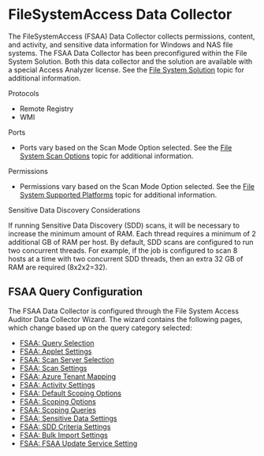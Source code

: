 # FileSystemAccess Data Collector

The FileSystemAccess (FSAA) Data Collector collects permissions, content, and activity, and sensitive data information for Windows and NAS file systems. The FSAA Data Collector has been preconfigured within the File System Solution. Both this data collector and the solution are available with a special Access Analyzer license. See the [File System Solution](/docs/accessanalyzer/enterpriseauditor/solutions/filesystem/overview.md) topic for additional information.

Protocols

- Remote Registry
- WMI

Ports

- Ports vary based on the Scan Mode Option selected. See the [File System Scan Options](/docs/accessanalyzer/enterpriseauditor/requirements/solutions/filesystem/scanoptions.md) topic for additional information.

Permissions

- Permissions vary based on the Scan Mode Option selected. See the [File System Supported Platforms](/docs/accessanalyzer/enterpriseauditor/requirements/target/filesystems.md) topic for additional information.

Sensitive Data Discovery Considerations

If running Sensitive Data Discovery (SDD) scans, it will be necessary to increase the minimum amount of RAM. Each thread requires a minimum of 2 additional GB of RAM per host. By default, SDD scans are configured to run two concurrent threads. For example, if the job is configured to scan 8 hosts at a time with two concurrent SDD threads, then an extra 32 GB of RAM are required (8x2x2=32).

## FSAA Query Configuration

The FSAA Data Collector is configured through the File System Access Auditor Data Collector Wizard. The wizard contains the following pages, which change based up on the query category selected:

- [FSAA: Query Selection](/docs/accessanalyzer/enterpriseauditor/admin/datacollector/fsaa/queryselection.md)
- [FSAA: Applet Settings](/docs/accessanalyzer/enterpriseauditor/admin/datacollector/fsaa/appletsettings.md)
- [FSAA: Scan Server Selection](/docs/accessanalyzer/enterpriseauditor/admin/datacollector/fsaa/scanserverselection.md)
- [FSAA: Scan Settings](/docs/accessanalyzer/enterpriseauditor/admin/datacollector/fsaa/scansettings.md)
- [FSAA: Azure Tenant Mapping](/docs/accessanalyzer/enterpriseauditor/admin/datacollector/fsaa/azuretenantmapping.md)
- [FSAA: Activity Settings](/docs/accessanalyzer/enterpriseauditor/admin/datacollector/fsaa/activitysettings.md)
- [FSAA: Default Scoping Options](/docs/accessanalyzer/enterpriseauditor/admin/datacollector/fsaa/defaultscopingoptions.md)
- [FSAA: Scoping Options](/docs/accessanalyzer/enterpriseauditor/admin/datacollector/fsaa/scopingoptions.md)
- [FSAA: Scoping Queries](/docs/accessanalyzer/enterpriseauditor/admin/datacollector/fsaa/scopingqueries.md)
- [FSAA: Sensitive Data Settings](/docs/accessanalyzer/enterpriseauditor/admin/datacollector/fsaa/sensitivedatasettings.md)
- [FSAA: SDD Criteria Settings](/docs/accessanalyzer/enterpriseauditor/admin/datacollector/fsaa/sddcriteria.md)
- [FSAA: Bulk Import Settings](/docs/accessanalyzer/enterpriseauditor/admin/datacollector/fsaa/bulkimport.md)
- [FSAA: FSAA Update Service Setting](/docs/accessanalyzer/enterpriseauditor/admin/datacollector/fsaa/updateservicesettings.md)
